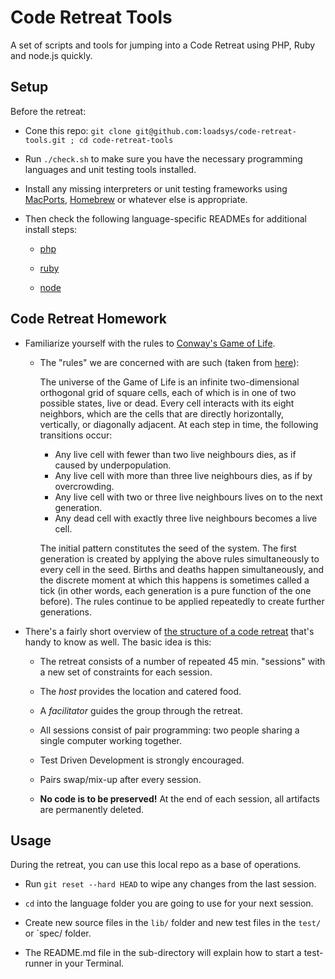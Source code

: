 # Code Retreat Tools

A set of scripts and tools for jumping into a Code Retreat using PHP, Ruby and node.js quickly.


## Setup

Before the retreat:

* Cone this repo: `git clone git@github.com:loadsys/code-retreat-tools.git ; cd code-retreat-tools`

* Run `./check.sh` to make sure you have the necessary programming languages and unit testing tools installed.

* Install any missing interpreters or unit testing frameworks using [MacPorts](http://www.macports.org/), [Homebrew](http://brew.sh/) or whatever else is appropriate.

* Then check the following language-specific READMEs for additional install steps:

	* [php](php/)

	* [ruby](ruby/)

	* [node](node/)


## Code Retreat Homework

* Familiarize yourself with the rules to [Conway's Game of Life](http://en.wikipedia.org/wiki/Conway's_Game_of_Life).

	* The "rules" we are concerned with are such (taken from [here](http://coderetreat.org/gol)):

		The universe of the Game of Life is an infinite two-dimensional orthogonal grid of square cells, each of which is in one of two possible states, live or dead. Every cell interacts with its eight neighbors, which are the cells that are directly horizontally, vertically, or diagonally adjacent. At each step in time, the following transitions occur:

		* Any live cell with fewer than two live neighbours dies, as if caused by underpopulation.
		* Any live cell with more than three live neighbours dies, as if by overcrowding.
		* Any live cell with two or three live neighbours lives on to the next generation.
		* Any dead cell with exactly three live neighbours becomes a live cell.

		The initial pattern constitutes the seed of the system. The first generation is created by applying the above rules simultaneously to every cell in the seed. Births and deaths happen simultaneously, and the discrete moment at which this happens is sometimes called a tick (in other words, each generation is a pure function of the one before). The rules continue to be applied repeatedly to create further generations.

* There's a fairly short overview of [the structure of a code retreat](http://coderetreat.org/facilitating/structure-of-a-coderetreat) that's handy to know as well. The basic idea is this:

	* The retreat consists of a number of repeated 45 min. "sessions" with a new set of constraints for each session.

	* The _host_ provides the location and catered food.

	* A _facilitator_ guides the group through the retreat.

	* All sessions consist of pair programming: two people sharing a single computer working together.

	* Test Driven Development is strongly encouraged.
	
	* Pairs swap/mix-up after every session.
	
	* **No code is to be preserved!** At the end of each session, all artifacts are permanently deleted.


## Usage

During the retreat, you can use this local repo as a base of operations.

* Run `git reset --hard HEAD` to wipe any changes from the last session.

* `cd` into the language folder you are going to use for your next session.

* Create new source files in the `lib/` folder and new test files in the `test/` or `spec/ folder.

* The README.md file in the sub-directory will explain how to start a test-runner in your Terminal.

